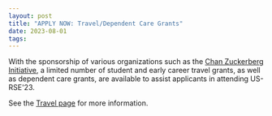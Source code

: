 ```yaml
---
layout: post
title: "APPLY NOW: Travel/Dependent Care Grants"
date: 2023-08-01
tags:
---
```


With the sponsorship of various organizations such as the
[Chan Zuckerberg Initiative](https://chanzuckerberg.com/), a limited number of student and early career
travel grants, as well as dependent care grants, are available to assist
applicants in attending US-RSE'23.

See the [Travel page](https://us-rse.org/usrse23/attend/travel/#travel-grants) for more information.
